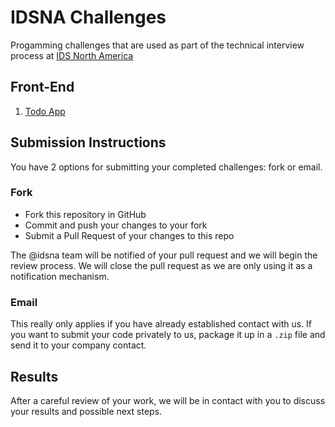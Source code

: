 # IDSNA Challenges

Progamming challenges that are used as part of the technical interview process at [IDS North America](https://www.idscorporation.com/na)

## Front-End

1. [Todo App](front-end/1-todo-app/README.md)

## Submission Instructions

You have 2 options for submitting your completed challenges: fork or email.

### Fork

- Fork this repository in GitHub 
- Commit and push your changes to your fork
- Submit a Pull Request of your changes to this repo

The @idsna team will be notified of your pull request and we will begin the review process. We will close the pull request as we are only using it as a notification mechanism.

### Email

This really only applies if you have already established contact with us. If you want to submit your code privately to us, package it up in a `.zip` file and send it to your company contact.

## Results

After a careful review of your work, we will be in contact with you to discuss your results and possible next steps.
